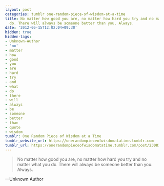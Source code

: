 ```yaml
---
layout: post
categories: tumblr one-random-piece-of-wisdom-at-a-time
title: No matter how good you are, no matter how hard you try and no matter what you
  do. There will always be someone better than you. Always.
date: '2012-05-15T12:02:04+09:30'
hidden: true
hidden-tags:
- Unknown-Author
- 'no'
- matter
- how
- good
- you
- are
- hard
- try
- and
- what
- do
- there
- will
- always
- be
- someone
- better
- than
- quote
- wisdom
tumblr: One Random Piece of Wisdom at a Time
tumblr_website_url: https://onerandompieceofwisdomatatime.tumblr.com
tumblr_url: https://onerandompieceofwisdomatatime.tumblr.com/post/23081697901/no-matter-how-good-you-are-no-matter-how-hard-you
---
```

> No matter how good you are, no matter how hard you try and no matter what you do. There will always be someone better than you. Always.

—Unknown Author
